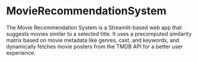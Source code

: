 # MovieRecommendationSystem
The Movie Recommendation System is a Streamlit-based web app that suggests movies similar to a selected title. It uses a precomputed similarity matrix based on movie metadata like genres, cast, and keywords, and dynamically fetches movie posters from the TMDB API for a better user experience.
